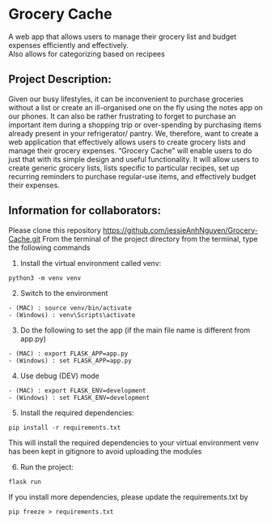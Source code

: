 # Grocery Cache
A web app that allows users to manage their grocery list and budget expenses efficiently and effectively.  
Also allows for categorizing based on recipees

## Project Description:

Given our busy lifestyles, it can be inconvenient to purchase groceries without a list or create an ill-organised one on the fly using the notes app on our phones. It can also be rather frustrating to forget to purchase an important item during a shopping trip or over-spending by purchasing items already present in your refrigerator/ pantry. We, therefore, want to create a web application that effectively allows users to create grocery lists and manage their grocery expenses. “Grocery Cache” will enable users to do just that with its simple design and useful functionality. It will allow users to create generic grocery lists, lists specific to particular recipes, set up recurring reminders to purchase regular-use items, and effectively budget their expenses.

## Information for collaborators:

Please clone this repository https://github.com/jessieAnhNguyen/Grocery-Cache.git
From the terminal of the project directory from the terminal, type the following commands

1. Install the virtual environment called venv:

```
python3 -m venv venv
```

2. Switch to the environment

```
- (MAC) : source venv/bin/activate
- (Windows) : venv\Scripts\activate
```

3. Do the following to set the app (if the main file name is different from app.py)

```
- (MAC) : export FLASK_APP=app.py
- (Windows) : set FLASK_APP=app.py
```

4. Use debug (DEV) mode

```
- (MAC) : export FLASK_ENV=development
- (Windows) : set FLASK_ENV=development
```

5. Install the required dependencies:

```
pip install -r requirements.txt
```

This will install the required dependencies to your virtual environment
venv has been kept in gitignore to avoid uploading the modules

6. Run the project:

```
flask run
```

If you install more dependencies, please update the requirements.txt by

```
pip freeze > requirements.txt
```





